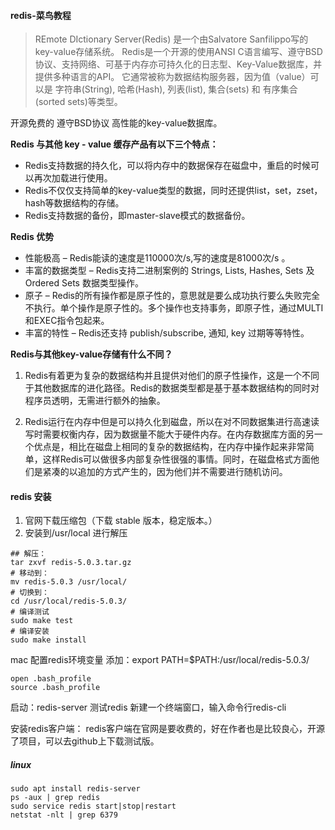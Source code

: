 <!--
 * @Author: shouxie
 * @Date: 2020-03-11 14:41:17
 * @Description: 
 -->
#### redis-菜鸟教程

> REmote DIctionary Server(Redis) 是一个由Salvatore Sanfilippo写的key-value存储系统。
Redis是一个开源的使用ANSI C语言编写、遵守BSD协议、支持网络、可基于内存亦可持久化的日志型、Key-Value数据库，并提供多种语言的API。
它通常被称为数据结构服务器，因为值（value）可以是 字符串(String), 哈希(Hash), 列表(list), 集合(sets) 和 有序集合(sorted sets)等类型。

开源免费的
遵守BSD协议
高性能的key-value数据库。

**Redis 与其他 key - value 缓存产品有以下三个特点：**

- Redis支持数据的持久化，可以将内存中的数据保存在磁盘中，重启的时候可以再次加载进行使用。
- Redis不仅仅支持简单的key-value类型的数据，同时还提供list，set，zset，hash等数据结构的存储。
- Redis支持数据的备份，即master-slave模式的数据备份。

**Redis 优势**
- 性能极高 – Redis能读的速度是110000次/s,写的速度是81000次/s 。
- 丰富的数据类型 – Redis支持二进制案例的 Strings, Lists, Hashes, Sets 及 Ordered Sets 数据类型操作。
- 原子 – Redis的所有操作都是原子性的，意思就是要么成功执行要么失败完全不执行。单个操作是原子性的。多个操作也支持事务，即原子性，通过MULTI和EXEC指令包起来。
- 丰富的特性 – Redis还支持 publish/subscribe, 通知, key 过期等等特性。

**Redis与其他key-value存储有什么不同？**
1. Redis有着更为复杂的数据结构并且提供对他们的原子性操作，这是一个不同于其他数据库的进化路径。Redis的数据类型都是基于基本数据结构的同时对程序员透明，无需进行额外的抽象。

2. Redis运行在内存中但是可以持久化到磁盘，所以在对不同数据集进行高速读写时需要权衡内存，因为数据量不能大于硬件内存。在内存数据库方面的另一个优点是，相比在磁盘上相同的复杂的数据结构，在内存中操作起来非常简单，这样Redis可以做很多内部复杂性很强的事情。同时，在磁盘格式方面他们是紧凑的以追加的方式产生的，因为他们并不需要进行随机访问。


#### redis 安装
1. 官网下载压缩包（下载 stable 版本，稳定版本。）
2. 安装到/usr/local 进行解压
```shell
## 解压：
tar zxvf redis-5.0.3.tar.gz
# 移动到： 
mv redis-5.0.3 /usr/local/
# 切换到：
cd /usr/local/redis-5.0.3/
# 编译测试 
sudo make test
# 编译安装 
sudo make install
```

mac 配置redis环境变量
添加：export PATH=$PATH:/usr/local/redis-5.0.3/
```shell
open .bash_profile
source .bash_profile
```

启动：redis-server
测试redis
新建一个终端窗口，输入命令行redis-cli

安装redis客户端：
redis客户端在官网是要收费的，好在作者也是比较良心，开源了项目，可以去github上下载测试版。


##### linux
```
sudo apt install redis-server
ps -aux | grep redis
sudo service redis start|stop|restart
netstat -nlt | grep 6379
```